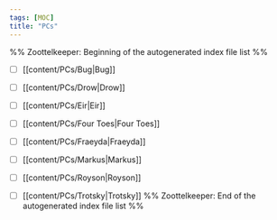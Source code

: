 ```yaml
---
tags: [MOC]
title: "PCs"
---
```




%% Zoottelkeeper: Beginning of the autogenerated index file list  %%
- [ ]  [[content/PCs/Bug|Bug]]
- [ ]  [[content/PCs/Drow|Drow]]
- [ ]  [[content/PCs/Eir|Eir]]
- [ ]  [[content/PCs/Four Toes|Four Toes]]
- [ ]  [[content/PCs/Fraeyda|Fraeyda]]
- [ ]  [[content/PCs/Markus|Markus]]
- [ ]  [[content/PCs/Royson|Royson]]
- [ ]  [[content/PCs/Trotsky|Trotsky]]
%% Zoottelkeeper: End of the autogenerated index file list  %%

